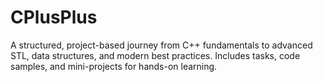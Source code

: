 # CPlusPlus
A structured, project-based journey from C++ fundamentals to advanced STL, data structures, and modern best practices. Includes tasks, code samples, and mini-projects for hands-on learning.
